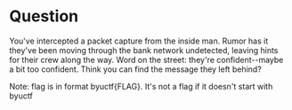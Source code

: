 # Question
You've intercepted a packet capture from the inside man. Rumor has it they've been moving through the bank network undetected, leaving hints for their crew along the way. Word on the street: they're confident--maybe a bit too confident. Think you can find the message they left behind?

Note: flag is in format byuctf{FLAG}. It's not a flag if it doesn't start with byuctf